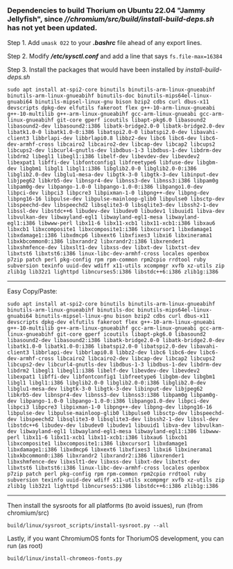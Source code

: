 ### Dependencies to build Thorium on Ubuntu 22.04 "Jammy Jellyfish", since *//chromium/src/build/install-build-deps.sh* has not yet been updated.

Step 1. Add `umask 022` to your __*.bashrc*__ file ahead of any export lines.

Step 2. Modify __*/etc/sysctl.conf*__ and add a line that says `fs.file-max=16384`

Step 3. Install the packages that would have been installed by *install-build-deps.sh*

`
sudo apt install at-spi2-core binutils binutils-arm-linux-gnueabihf binutils-arm-linux-gnueabihf binutils-doc binutils-mips64el-linux-gnuabi64 binutils-mipsel-linux-gnu bison bzip2 cdbs curl dbus-x11 devscripts dpkg-dev elfutils fakeroot flex g++-10-arm-linux-gnueabi g++-10-multilib g++-arm-linux-gnueabihf gcc-arm-linux-gnueabi gcc-arm-linux-gnueabihf git-core gperf icoutils libapt-pkg6.0 libasound2 libasound2-dev libasound2:i386 libatk-bridge2.0-0 libatk-bridge2.0-dev libatk1.0-0 libatk1.0-0:i386 libatspi2.0-0 libatspi2.0-dev libavahi-client3 libbrlapi-dev libbrlapi0.8 libbz2-dev libc6 libc6-dev libc6-dev-armhf-cross libcairo2 libcairo2-dev libcap-dev libcap2 libcups2 libcups2-dev libcurl4-gnutls-dev libdbus-1-3 libdbus-1-dev libdrm-dev libdrm2 libegl1 libegl1:i386 libelf-dev libevdev-dev libevdev2 libexpat1 libffi-dev libfontconfig1 libfreetype6 libfuse-dev libgbm-dev libgbm1 libgl1 libgl1:i386 libglib2.0-0 libglib2.0-0:i386 libglib2.0-dev libglu1-mesa-dev libgtk-3-0 libgtk-3-dev libinput-dev libjpeg62 libkrb5-dev libnspr4-dev libnss3-dev libnss3:i386 libpam0g libpam0g-dev libpango-1.0-0 libpango-1.0-0:i386 libpango1.0-dev libpci-dev libpci3 libpcre3 libpixman-1-0 libpng++-dev libpng-dev libpng16-16 libpulse-dev libpulse-mainloop-glib0 libpulse0 libsctp-dev libspeechd-dev libspeechd2 libsqlite3-0 libsqlite3-dev libssh2-1-dev libssl-dev libstdc++6 libudev-dev libudev0 libudev1 libuuid1 libva-dev libvulkan-dev libwayland-egl1 libwayland-egl1-mesa libwayland-egl1:i386 libwww-perl libx11-6 libx11-xcb1 libx11-xcb1:i386 libxau6 libxcb1 libxcomposite1 libxcomposite1:i386 libxcursor1 libxdamage1 libxdamage1:i386 libxdmcp6 libxext6 libxfixes3 libxi6 libxinerama1 libxkbcommon0:i386 libxrandr2 libxrandr2:i386 libxrender1 libxshmfence-dev libxslt1-dev libxss-dev libxt-dev libxtst-dev libxtst6 libxtst6:i386 linux-libc-dev-armhf-cross locales openbox p7zip patch perl pkg-config rpm rpm-common rpm2cpio rrdtool ruby subversion texinfo uuid-dev wdiff x11-utils xcompmgr xvfb xz-utils zip zlib1g lib32z1 lighttpd libncurses5:i386 libstdc++6:i386 zlib1g:i386
`

---------------------------------------------------------------
Easy Copy/Paste:

```shell
sudo apt install at-spi2-core binutils binutils-arm-linux-gnueabihf binutils-arm-linux-gnueabihf binutils-doc binutils-mips64el-linux-gnuabi64 binutils-mipsel-linux-gnu bison bzip2 cdbs curl dbus-x11 devscripts dpkg-dev elfutils fakeroot flex g++-10-arm-linux-gnueabi g++-10-multilib g++-arm-linux-gnueabihf gcc-arm-linux-gnueabi gcc-arm-linux-gnueabihf git-core gperf icoutils libapt-pkg6.0 libasound2 libasound2-dev libasound2:i386 libatk-bridge2.0-0 libatk-bridge2.0-dev libatk1.0-0 libatk1.0-0:i386 libatspi2.0-0 libatspi2.0-dev libavahi-client3 libbrlapi-dev libbrlapi0.8 libbz2-dev libc6 libc6-dev libc6-dev-armhf-cross libcairo2 libcairo2-dev libcap-dev libcap2 libcups2 libcups2-dev libcurl4-gnutls-dev libdbus-1-3 libdbus-1-dev libdrm-dev libdrm2 libegl1 libegl1:i386 libelf-dev libevdev-dev libevdev2 libexpat1 libffi-dev libfontconfig1 libfreetype6 libgbm-dev libgbm1 libgl1 libgl1:i386 libglib2.0-0 libglib2.0-0:i386 libglib2.0-dev libglu1-mesa-dev libgtk-3-0 libgtk-3-dev libinput-dev libjpeg62 libkrb5-dev libnspr4-dev libnss3-dev libnss3:i386 libpam0g libpam0g-dev libpango-1.0-0 libpango-1.0-0:i386 libpango1.0-dev libpci-dev libpci3 libpcre3 libpixman-1-0 libpng++-dev libpng-dev libpng16-16 libpulse-dev libpulse-mainloop-glib0 libpulse0 libsctp-dev libspeechd-dev libspeechd2 libsqlite3-0 libsqlite3-dev libssh2-1-dev libssl-dev libstdc++6 libudev-dev libudev0 libudev1 libuuid1 libva-dev libvulkan-dev libwayland-egl1 libwayland-egl1-mesa libwayland-egl1:i386 libwww-perl libx11-6 libx11-xcb1 libx11-xcb1:i386 libxau6 libxcb1 libxcomposite1 libxcomposite1:i386 libxcursor1 libxdamage1 libxdamage1:i386 libxdmcp6 libxext6 libxfixes3 libxi6 libxinerama1 libxkbcommon0:i386 libxrandr2 libxrandr2:i386 libxrender1 libxshmfence-dev libxslt1-dev libxss-dev libxt-dev libxtst-dev libxtst6 libxtst6:i386 linux-libc-dev-armhf-cross locales openbox p7zip patch perl pkg-config rpm rpm-common rpm2cpio rrdtool ruby subversion texinfo uuid-dev wdiff x11-utils xcompmgr xvfb xz-utils zip zlib1g lib32z1 lighttpd libncurses5:i386 libstdc++6:i386 zlib1g:i386
```

---------------------------------------------------------------
Then install the sysroots for all platforms (to avoid issues), run (from chromium/src)

`build/linux/sysroot_scripts/install-sysroot.py --all`

Lastly, if you want ChromiumOS fonts for ThoriumOS development, you can run (as root)

`build/linux/install-chromeos-fonts.py`
